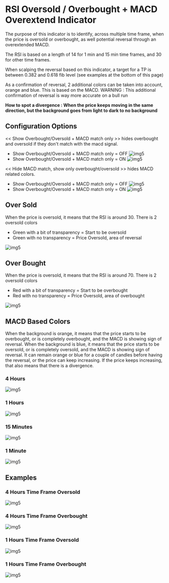# RSI Oversold / Overbought + MACD Overextend Indicator

The purpose of this indicator is  to identify, across multiple time frame, when the price
is oversold or overbought, as well potential reversal through an overextended MACD.

The RSI is based on a length of 14 for 1 min and 15 min time frames, and 30 for other time frames.

When scalping the reversal based on this indicator, a target for a TP is between 0.382 and 0.618 fib level (see examples at the bottom of this page)

As a confirmation of reversal, 2 additional colors can be taken into account, orange and blue. This is based on the MACD.
WARNING : This additional confirmation of reversal is way more accurate on a bull run

**How to spot a divergence : When the price keeps moving in the same direction, but the background goes from light to dark to no background**

## Configuration Options
<< Show Overbought/Oversold + MACD match only >> hides overbought and oversold if they don't match with the macd signal.
* Show Overbought/Oversold + MACD match only = OFF
![img5](readme-images/option_1_off.JPG)
* Show Overbought/Oversold + MACD match only = ON
![img5](readme-images/option_1_on.JPG)

<< Hide MACD match, show only overbought/oversold >> hides MACD related colors.
* Show Overbought/Oversold + MACD match only = OFF
![img5](readme-images/option_2_off.JPG)
* Show Overbought/Oversold + MACD match only = ON
![img5](readme-images/option_2_on.JPG)


## Over Sold

When the price is oversold, it means that the RSI is around 30.
There is 2 oversold colors
* Green with a bit of transparency = Start to be oversold
* Green with no transparency = Price Oversold, area of reversal

![img5](readme-images/oversold.JPG)

## Over Bought

When the price is oversold, it means that the RSI is around 70.
There is 2 oversold colors
* Red with a bit of transparency = Start to be overbought
* Red with no transparency = Price Oversold, area of overbought

![img5](readme-images/overbought.JPG)

## MACD Based Colors

When the background is orange, it means that the price starts to be overbought, or is completely overbought, and
the MACD is showing sign of reversal.
When the background is blue, it means that the price starts to be oversold, or is completely oversold, and
the MACD is showing sign of reversal.
It can remain orange or blue for a couple of candles before having the reversal, or the price can keep increasing.
If the price keeps increasing, that also means that there is a divergence.

### 4 Hours
![img5](readme-images/macd_example_4h.JPG)

### 1 Hours
![img5](readme-images/macd_example_1h.JPG)

### 15 Minutes
![img5](readme-images/macd_example_15min.JPG)

### 1 Minute
![img5](readme-images/macd_example_1min.JPG)


## Examples

### 4 Hours Time Frame Oversold
![img5](readme-images/oversold_scalp_4h.JPG)

### 4 Hours Time Frame Overbought
![img5](readme-images/overbought_scalp_4h.JPG)

### 1 Hours Time Frame Oversold
![img5](readme-images/oversold_scalp_1h.JPG)

### 1 Hours Time Frame Overbought
![img5](readme-images/overbought_scalp_1h.JPG)
